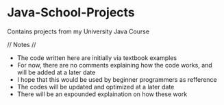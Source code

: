 # Java-School-Projects
Contains projects from my University Java Course


// Notes //

* The code written here are initially via textbook examples
* For now, there are no comments explaining how the code works, and will be added at a later date
* I hope that this would be used by beginner programmers as refference
* The codes will be updated and optimized at a later date
* There will be an expounded explaination on how these work
